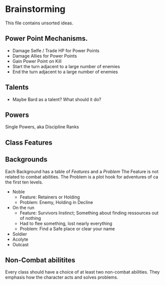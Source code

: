 # Brainstorming

This file contains unsorted ideas.

## Power Point Mechanisms.
* Damage Selfe / Trade HP for Power Points
* Damage Allies for Power Points
* Gain Power Point on Kill
* Start the turn adjacent to a large number of enemies
* End the turn adjacent to a large number of enemies

## Talents
* Maybe Bard as a talent? What should it do?

## Powers
Single Powers, aka Discipline Ranks

## Class Features

## Backgrounds
Each Background has a table of *Features* and a *Problem*
The Feature is not related to combat abilities.
The Problem is a plot hook for adventures of ca the first ten levels.

* Noble
    * Feature: Retainers or Holding
    * Problem: Enemy, Holding in Decline
* On the run
    * Feature: Survivors Instinct; Something about finding ressources out of nothing
    * Had to flee something, lost nearly everything
    * Problem: Find a Safe place or clear your name
* Soldier
* Acolyte
* Outcast

## Non-Combat abilitites
Every class should have a choice of at least two non-combat abilities.
They emphasis how the character acts and solves problems.

